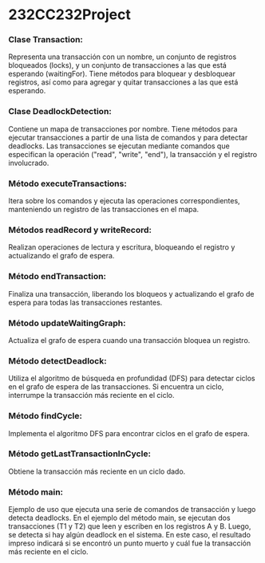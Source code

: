 # 232CC232Project
<h3>Clase Transaction:</h3>

Representa una transacción con un nombre, un conjunto de registros bloqueados (locks), y un conjunto de transacciones a las que está esperando (waitingFor).
Tiene métodos para bloquear y desbloquear registros, así como para agregar y quitar transacciones a las que está esperando.
<h3>Clase DeadlockDetection:</h3>

Contiene un mapa de transacciones por nombre.
Tiene métodos para ejecutar transacciones a partir de una lista de comandos y para detectar deadlocks.
Las transacciones se ejecutan mediante comandos que especifican la operación ("read", "write", "end"), la transacción y el registro involucrado.
<h3>Método executeTransactions:</h3>

Itera sobre los comandos y ejecuta las operaciones correspondientes, manteniendo un registro de las transacciones en el mapa.
<h3>Métodos readRecord y writeRecord:</h3>

Realizan operaciones de lectura y escritura, bloqueando el registro y actualizando el grafo de espera.
<h3>Método endTransaction:</h3>

Finaliza una transacción, liberando los bloqueos y actualizando el grafo de espera para todas las transacciones restantes.
<h3>Método updateWaitingGraph:</h3>

Actualiza el grafo de espera cuando una transacción bloquea un registro.
<h3>Método detectDeadlock:</h3>

Utiliza el algoritmo de búsqueda en profundidad (DFS) para detectar ciclos en el grafo de espera de las transacciones. Si encuentra un ciclo, interrumpe la transacción más reciente en el ciclo.
<h3>Método findCycle:</h3>

Implementa el algoritmo DFS para encontrar ciclos en el grafo de espera.
<h3>Método getLastTransactionInCycle:</h3>

Obtiene la transacción más reciente en un ciclo dado.
<h3>Método main:</h3>

Ejemplo de uso que ejecuta una serie de comandos de transacción y luego detecta deadlocks.
En el ejemplo del método main, se ejecutan dos transacciones (T1 y T2) que leen y escriben en los registros A y B. Luego, se detecta si hay algún deadlock en el sistema. En este caso, el resultado impreso indicará si se encontró un punto muerto y cuál fue la transacción más reciente en el ciclo.

